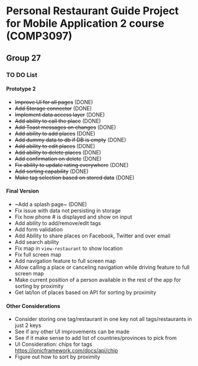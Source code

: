 # Personal Restaurant Guide Project for Mobile Application 2 course (COMP3097)

## Group 27

### TO DO List

#### Prototype 2

- ~~Improve UI for all pages~~ (DONE)
- ~~Add Storage connector~~ (DONE)
- ~~Implement data access layer~~ (DONE)
- ~~Add ability to call the place~~ (DONE)
- ~~Add Toast messages on changes~~ (DONE)
- ~~Add ability to add places~~ (DONE)
- ~~Add dummy data to db if DB is empty~~ (DONE)
- ~~Add ability to edit places~~ (DONE)
- ~~Add ability to delete places~~ (DONE)
- ~~Add confirmation on delete~~ (DONE)
- ~~Fix ability to update rating everywhere~~ (DONE)
- ~~Add sorting capability~~ (DONE)
- ~~Make tag selection based on stored data~~ (DONE)

#### Final Version

- ~Add a splash page~ (DONE)
- Fix issue with data not persisting in storage
- Fix how phone # is displayed and show on input
- Add ability to add/remove/edit tags
- Add form validation
- Add Ability to share places on Facebook, Twitter and over email
- Add search ability
- Fix map in `view-restaurant` to show location
- Fix full screen map
- Add navigation feature to full screen map
- Allow calling a place or canceling navigation while driving feature to full screen map
- Make current position of a person available in the rest of the app for sorting by proximity
- Get lat/lon of places based on API for sorting by proximity

#### Other Considerations

- Consider storing one tag/restaurant in one key not all tags/restaurants in just 2 keys
- See if any other UI improvements can be made
- See if it make sense to add list of countries/provinces to pick from
- UI Consideration: chips for tags https://ionicframework.com/docs/api/chip
- Figure out how to sort by proximity
